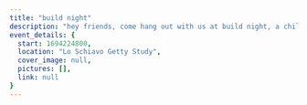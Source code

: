 ```yaml
---
title: "build night"
description: "hey friends, come hang out with us at build night, a chill evening for project hacking / show & tell! first part of the night: snacks, vibes, and building cool things. the last 20 mins or so will be for anyone who's down to showcase — either a project from the evening or something else you've been working on :)"
event_details: {
  start: 1694224800,
  location: "Lo Schiavo Getty Study",
  cover_image: null,
  pictures: [],
  link: null
}
---
```

